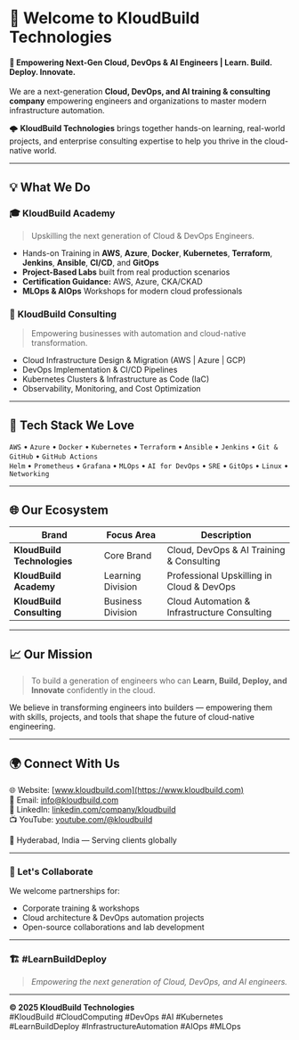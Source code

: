 <!-- KloudBuild | GitHub Profile README -->

# 👋 Welcome to **KloudBuild Technologies**

#### 🚀 Empowering Next-Gen Cloud, DevOps & AI Engineers | Learn. Build. Deploy. Innovate.

We are a next-generation **Cloud, DevOps, and AI training & consulting company** empowering engineers and organizations to master modern infrastructure automation.

🌩️ **KloudBuild Technologies** brings together hands-on learning, real-world projects, and enterprise consulting expertise to help you thrive in the cloud-native world.

---

## 💡 What We Do

### 🎓 **KloudBuild Academy**
> Upskilling the next generation of Cloud & DevOps Engineers.

- Hands-on Training in **AWS**, **Azure**, **Docker**, **Kubernetes**, **Terraform**, **Jenkins**, **Ansible**, **CI/CD**, and **GitOps**  
- **Project-Based Labs** built from real production scenarios  
- **Certification Guidance:** AWS, Azure, CKA/CKAD  
- **MLOps & AIOps** Workshops for modern cloud professionals  

### 🧠 **KloudBuild Consulting**
> Empowering businesses with automation and cloud-native transformation.

- Cloud Infrastructure Design & Migration (AWS | Azure | GCP)  
- DevOps Implementation & CI/CD Pipelines  
- Kubernetes Clusters & Infrastructure as Code (IaC)  
- Observability, Monitoring, and Cost Optimization  

---

## 🧰 Tech Stack We Love
`AWS` • `Azure` • `Docker` • `Kubernetes` • `Terraform` • `Ansible` • `Jenkins` • `Git & GitHub` • `GitHub Actions`  
`Helm` • `Prometheus` • `Grafana` • `MLOps` • `AI for DevOps` • `SRE` • `GitOps` • `Linux` • `Networking`

---

## 🌐 Our Ecosystem
| Brand | Focus Area | Description |
|--------|-------------|--------------|
| **KloudBuild Technologies** | Core Brand | Cloud, DevOps & AI Training & Consulting |
| **KloudBuild Academy** | Learning Division | Professional Upskilling in Cloud & DevOps |
| **KloudBuild Consulting** | Business Division | Cloud Automation & Infrastructure Consulting |

---

## 📈 Our Mission
> To build a generation of engineers who can **Learn, Build, Deploy, and Innovate** confidently in the cloud.

We believe in transforming engineers into builders — empowering them with skills, projects, and tools that shape the future of cloud-native engineering.

---

## 🌍 Connect With Us

🌐 Website: [www.kloudbuild.com](https://www.kloudbuild.com)  
📧 Email: [info@kloudbuild.com](mailto:info@kloudbuild.com)  
🔗 LinkedIn: [linkedin.com/company/kloudbuild](https://linkedin.com/company/kloudbuild)  
📺 YouTube: [youtube.com/@kloudbuild](https://youtube.com/@kloudbuild)

📍 Hyderabad, India — Serving clients globally  

---

### 💬 Let's Collaborate
We welcome partnerships for:
- Corporate training & workshops  
- Cloud architecture & DevOps automation projects  
- Open-source collaborations and lab development  

---

### 🏗️ #LearnBuildDeploy
> _Empowering the next generation of Cloud, DevOps, and AI engineers._

---

**© 2025 KloudBuild Technologies**  
#KloudBuild #CloudComputing #DevOps #AI #Kubernetes #LearnBuildDeploy #InfrastructureAutomation #AIOps #MLOps
